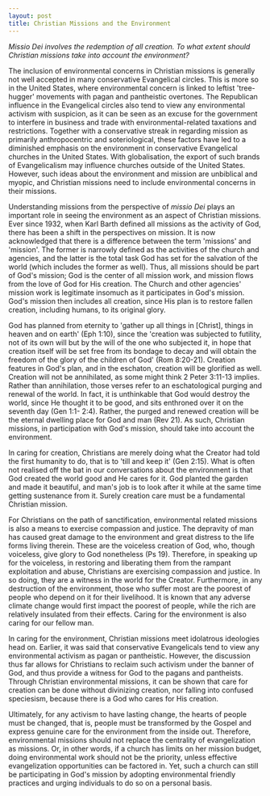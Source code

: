 ```yaml
---
layout: post
title: Christian Missions and the Environment
---
```


*Missio Dei involves the redemption of all creation. To what extent should Christian missions take into account the environment?*
<!-- more -->

The inclusion of environmental concerns in Christian missions is generally not well accepted in many conservative Evangelical circles. This is more so in the United States, where environmental concern is linked to leftist 'tree-hugger' movements with pagan and pantheistic overtones. The Republican influence in the Evangelical circles also tend to view any environmental activism with suspicion, as it can be seen as an excuse for the government to interfere in business and trade with environmental-related taxations and restrictions. Together with a conservative streak in regarding mission as primarily anthropocentric and soteriological, these factors have led to a diminished emphasis on the environment in conservative Evangelical churches in the United States. With globalisation, the export of such brands of Evangelicalism may influence churches outside of the United States. However, such ideas about the environment and mission are unbiblical and myopic, and Christian missions need to include environmental concerns in their missions.

Understanding missions from the perspective of *missio Dei* plays an important role in seeing the environment as an aspect of Christian missions. Ever since 1932, when Karl Barth defined all missions as the activity of God, there has been a shift in the perspectives on mission. It is now acknowledged that there is a difference between the term 'missions' and 'mission'. The former is narrowly defined as the activities of the church and agencies, and the latter is the total task God has set for the salvation of the world (which includes the former as well). Thus, all missions should be part of God's mission; God is the center of all mission work, and mission flows from the love of God for His creation. The Church and other agencies' mission work is legitimate insomuch as it participates in God's mission. God's mission then includes all creation, since His plan is to restore fallen creation, including humans, to its original glory.

God has planned from eternity to 'gather up all things in [Christ], things in heaven and on earth' (Eph 1:10), since the 'creation was subjected to futility, not of its own will but by the will of the one who subjected it, in hope that creation itself will be set free from its bondage to decay and will obtain the freedom of the glory of the children of God' (Rom 8:20-21). Creation features in God's plan, and in the eschaton, creation will be glorified as well. Creation will not be annihilated, as some might think 2 Peter 3:11-13 implies. Rather than annihilation, those verses refer to an eschatological purging and renewal of the world. In fact, it is unthinkable that God would destroy the world, since He thought it to be good, and sits enthroned over it on the seventh day (Gen 1:1- 2:4). Rather, the purged and renewed creation will be the eternal dwelling place for God and man (Rev 21). As such, Christian missions, in participation with God's mission, should take into account the environment.

In caring for creation, Christians are merely doing what the Creator had told the first humanity to do, that is to 'till and keep it' (Gen 2:15). What is often not realised off the bat in our conversations about the environment is that God created the world good and He cares for it. God planted the garden and made it beautiful, and man's job is to look after it while at the same time getting sustenance from it. Surely creation care must be a fundamental Christian mission.

For Christians on the path of sanctification, environmental related missions is also a means to exercise compassion and justice. The depravity of man has caused great damage to the environment and great distress to the life forms living therein. These are the voiceless creation of God, who, though voiceless, give glory to God nonetheless (Ps 19). Therefore, in speaking up for the voiceless, in restoring and liberating them from the rampant exploitation and abuse, Christians are exercising compassion and justice. In so doing, they are a witness in the world for the Creator. Furthermore, in any destruction of the environment, those who suffer most are the poorest of people who depend on it for their livelihood. It is known that any adverse climate change would first impact the poorest of people, while the rich are relatively insulated from their effects. Caring for the environment is also caring for our fellow man.

In caring for the environment, Christian missions meet idolatrous ideologies head on. Earlier, it was said that conservative Evangelicals tend to view any environmental activism as pagan or pantheistic. However, the discussion thus far allows for Christians to reclaim such activism under the banner of God, and thus provide a witness for God to the pagans and pantheists. Through Christian environmental missions, it can be shown that care for creation can be done without divinizing creation, nor falling into confused speciesism, because there is a God who cares for His creation.

Ultimately, for any activism to have lasting change, the hearts of people must be changed, that is, people must be transformed by the Gospel and express genuine care for the environment from the inside out. Therefore, environmental missions should not replace the centrality of evangelization as missions. Or, in other words, if a church has limits on her mission budget, doing environmental work should not be the priority, unless effective evangelization opportunities can be factored in. Yet, such a church can still be participating in God's mission by adopting environmental friendly practices and urging individuals to do so on a personal basis.
